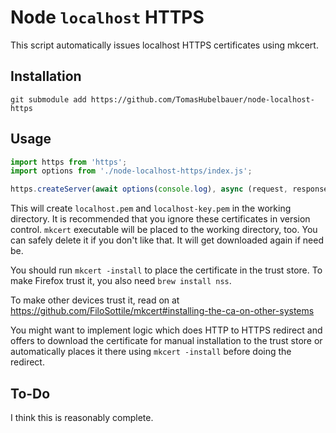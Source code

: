 # Node `localhost` HTTPS

This script automatically issues localhost HTTPS certificates using mkcert.

## Installation

```
git submodule add https://github.com/TomasHubelbauer/node-localhost-https
```

## Usage

```js
import https from 'https';
import options from './node-localhost-https/index.js';

https.createServer(await options(console.log), async (request, response) => {});
```

This will create `localhost.pem` and `localhost-key.pem` in the working directory.
It is recommended that you ignore these certificates in version control.
`mkcert` executable will be placed to the working directory, too.
You can safely delete it if you don't like that.
It will get downloaded again if need be.

You should run `mkcert -install` to place the certificate in the trust store.
To make Firefox trust it, you also need `brew install nss`.

To make other devices trust it, read on at
https://github.com/FiloSottile/mkcert#installing-the-ca-on-other-systems

You might want to implement logic which does HTTP to HTTPS redirect and offers
to download the certificate for manual installation to the trust store or
automatically places it there using `mkcert -install` before doing the redirect.

## To-Do

I think this is reasonably complete.
